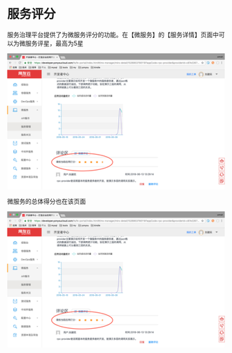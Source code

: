 # 服务评分

服务治理平台提供了为微服务评分的功能。在【微服务】的【服务详情】页面中可以为微服务评星，最高为5星

![](images/grade.png "服务评分")

微服务的总体得分也在该页面

![](images/grade.png "服务评分")
